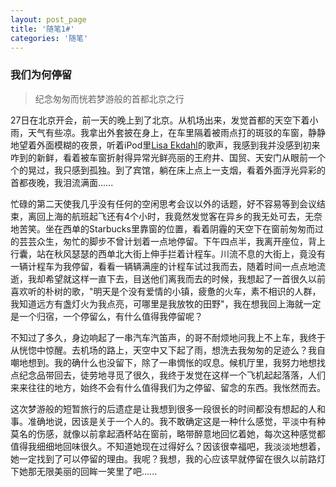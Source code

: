 ```yaml
---
layout: post_page
title: '随笔1#'
categories: '随笔'
---
```


### 我们为何停留

> 纪念匆匆而恍若梦游般的首都北京之行

27日在北京开会，前一天的晚上到了北京。从机场出来，发觉首都的天空下着小雨，天气有些凉。我拿出外套披在身上，在车里隔着被雨点打的斑驳的车窗，静静地望着外面模糊的夜景，听着iPod里[Lisa Ekdahl][1]的歌声，我感到我并没感到初来咋到的新鲜，看着被车窗折射得异常光鲜亮丽的王府井、国贸、天安门从眼前一个个的晃过，我只感到孤独。到了宾馆，躺在床上点上一支烟，看着外面浮光异彩的首都夜晚，我泪流满面......

<!-- break -->

 忙碌的第二天使我几乎没有任何的空闲思考会议以外的话题，好不容易等到会议结束，离回上海的航班起飞还有4个小时，我竟然发觉客在异乡的我无处可去，无奈地苦笑。坐在西单的Starbucks里靠窗的位置，看着阴霾的天空下在窗前匆匆而过的芸芸众生，匆忙的脚步不曾计划着一点地停留。下午四点半，我离开座位，背上行囊，站在秋风瑟瑟的西单北大街上伸手拦着计程车。川流不息的大街上，竟没有一辆计程车为我停留，看看一辆辆满座的计程车试过我而去，随着时间一点点地流逝，我却希望就这样一直下去，目送他们离我而去的时候，我想起了一首很久以前喜欢听的朴树的歌，"明天是个没有爱情的小镇，疲惫的火车，素不相识的人群，我知道远方有盏灯火为我点亮，可哪里是我放牧的田野"，我在想我回上海就一定是一个归宿，一个停留么，有什么值得我停留呢？

不知过了多久，身边响起了一串汽车汽笛声，的哥不耐烦地问我上不上车，我终于从恍惚中惊醒。去机场的路上，天空中又下起了雨，想洗去我匆匆的足迹么？我自嘲地想到。我的确什么也没留下，除了一串惆怅的叹息。候机厅里，我努力地想找点纪念品带回去，徒劳地寻觅了很久，我终于发觉在这样一个飞机起起落落，人们来来往往的地方，始终不会有什么值得我们为之停留、留念的东西。我怅然而去。

这次梦游般的短暂旅行的后遗症是让我想到很多一段很长的时间都没有想起的人和事。准确地说，因该是关于一个人的。我不敢确定这是一种什么感觉，平淡中有种莫名的伤感，就像以前拿起酒杯站在窗前，略带醉意地回忆着她，每次这种感觉都值得我细细地回味很久。不知道她现在过得好么？因该很幸福吧，我淡淡地想着，她一定找到了可以停留的理由。我呢？我想，我的心应该早就停留在很久以前路灯下她那无限美丽的回眸一笑里了吧......

[1]: http://www.allmusic.com/artist/lisa-ekdahl-mn0000297886/biography
